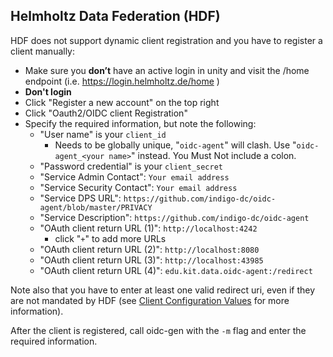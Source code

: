 ## Helmholtz Data Federation (HDF)
HDF does not support dynamic client registration and you have to register a
client manually: 
- Make sure you **don’t** have an active login in unity and visit the /home endpoint (i.e. https://login.helmholtz.de/home )
- **Don't login**
- Click "Register a new account" on the top right
- Click "Oauth2/OIDC client Registration"
- Specify the required information, but note the following:
    - "User name" is your `client_id`
      - Needs to be globally unique, "`oidc-agent`" will clash. Use
          "`oidc-agent_<your name>`" instead. You Must Not include a colon.
    - "Password credential" is your `client_secret`
    - "Service Admin Contact": `Your email address`
    - "Service Security Contact": `Your email address`
    - "Service DPS URL": `https://github.com/indigo-dc/oidc-agent/blob/master/PRIVACY`
    - "Service Description": `https://github.com/indigo-dc/oidc-agent`
    - "OAuth client return URL (1)": `http://localhost:4242`
        - click "`+`" to add more URLs
    - "OAuth client return URL (2)": `http://localhost:8080`
    - "OAuth client return URL (3)": `http://localhost:43985`
    - "OAuth client return URL (4)": `edu.kit.data.oidc-agent:/redirect`

Note also that you have to enter at least one valid redirect uri, even if they
are not mandated by HDF (see [Client Configuration
Values](client-configuration-values.md#redirect-uri) for
more information).

After the client is registered, call oidc-gen with the `-m` flag and enter the
required information. 


